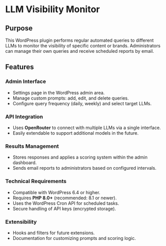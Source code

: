 # LLM Visibility Monitor

## Purpose
This WordPress plugin performs regular automated queries to different LLMs to monitor the visibility of specific content or brands. Administrators can manage their own queries and receive scheduled reports by email.

## Features

### Admin Interface
- Settings page in the WordPress admin area.  
- Manage custom prompts: add, edit, and delete queries.  
- Configure query frequency (daily, weekly) and select target LLMs.  

### API Integration
- Uses **OpenRouter** to connect with multiple LLMs via a single interface.  
- Easily extendable to support additional models in the future.  

### Results Management
- Stores responses and applies a scoring system within the admin dashboard.  
- Sends email reports to administrators based on configured intervals.  

### Technical Requirements
- Compatible with WordPress 6.4 or higher.  
- Requires **PHP 8.0+** (recommended: 8.1 or newer).  
- Uses the WordPress Cron API for scheduled tasks.  
- Secure handling of API keys (encrypted storage).  

### Extensibility
- Hooks and filters for future extensions.  
- Documentation for customizing prompts and scoring logic.  

